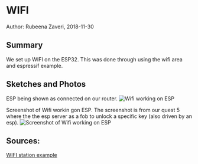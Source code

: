 #  WIFI

Author: Rubeena Zaveri, 2018-11-30

## Summary
We set up WIFI on the ESP32. This was done through using the wifi area and espressif example.

## Sketches and Photos

ESP being shown as connected on our router. ![ Wifi working on ESP](https://i.imgur.com/VSQZdWH.png})


Screenshot of Wifi workin gon ESP. The screenshot is from our quest 5 where the the esp server as a fob to unlock a specific key (also driven by an esp).
![Screenshot of Wifi working on ESP](https://i.imgur.com/OgayU8h.png)


## Sources:
[WIFI station example](https://github.com/espressif/esp-idf/tree/master/examples/wifi/getting_started/station)
